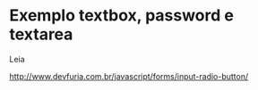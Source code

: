 # Exemplo textbox, password e textarea

Leia

http://www.devfuria.com.br/javascript/forms/input-radio-button/